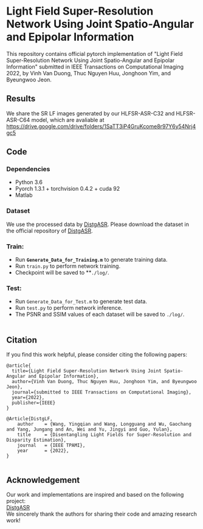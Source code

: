 # Light Field Super-Resolution Network Using Joint Spatio-Angular and Epipolar Information
This repository contains official pytorch implementation of "Light Field Super-Resolution Network Using Joint Spatio-Angular and Epipolar Information" submitted in IEEE Transactions on Computational Imaging 2022, by Vinh Van Duong, Thuc Nguyen Huu, Jonghoon Yim, and Byeungwoo Jeon.

## Results
We share the SR LF images generated by our HLFSR-ASR-C32 and HLFSR-ASR-C64 model, which are avaliable at https://drive.google.com/drive/folders/1SaTT3iP4GruKcome8r97Y6y54Nrj4gc5

## Code
### Dependencies
* Python 3.6
* Pyorch 1.3.1 + torchvision 0.4.2 + cuda 92
* Matlab

### Dataset
We use the processed data by [DistgASR](https://arxiv.org/pdf/2202.10603.pdf). Please download the dataset in the official repository of [DistgASR](https://github.com/YingqianWang/DistgASR).

### Train:
* Run **`Generate_Data_for_Training.m`** to generate training data.
* Run `train.py` to perform network training.
* Checkpoint will be saved to **`./log/`.

### Test:
* Run `Generate_Data_for_Test.m` to generate test data.
* Run `test.py` to perform network inference.
* The PSNR and SSIM values of each dataset will be saved to `./log/`.
<br><br>

## Citation
If you find this work helpful, please consider citing the following papers:<br> 
```Citation
@article{
  title={Light Field Super-Resolution Network Using Joint Spatio-Angular and Epipolar Information},
  author={Vinh Van Duong, Thuc Nguyen Huu, Jonghoon Yim, and Byeungwoo Jeon},
  journal={submitted to IEEE Transactions on Computational Imaging},
  year={2022},
  publisher={IEEE}
}
```
```Citation
@Article{DistgLF,
    author    = {Wang, Yingqian and Wang, Longguang and Wu, Gaochang and Yang, Jungang and An, Wei and Yu, Jingyi and Guo, Yulan},
    title     = {Disentangling Light Fields for Super-Resolution and Disparity Estimation},
    journal   = {IEEE TPAMI}, 
    year      = {2022},   
}


```
## Acknowledgement
Our work and implementations are inspired and based on the following project: <br> 
[DistgASR](https://github.com/YingqianWang/DistgASR)<br> 
We sincerely thank the authors for sharing their code and amazing research work!
